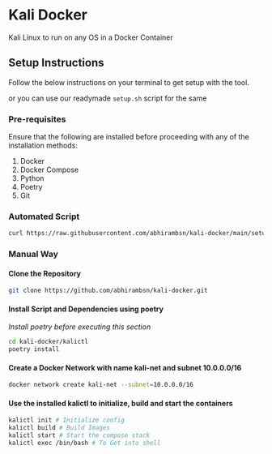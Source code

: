 # Kali Docker

Kali Linux to run on any OS in a Docker Container

## Setup Instructions

Follow the below instructions on your terminal to get setup with the tool.

or you can use our readymade `setup.sh` script for the same

### Pre-requisites
Ensure that the following are installed before proceeding with any of the installation methods:

1. Docker
2. Docker Compose
3. Python
4. Poetry
5. Git

### Automated Script
```bash
curl https://raw.githubusercontent.com/abhirambsn/kali-docker/main/setup.sh | bash
```

### Manual Way

#### Clone the Repository
```bash
git clone https://github.com/abhirambsn/kali-docker.git
```

#### Install Script and Dependencies using poetry

*Install poetry before executing this section*

```bash
cd kali-docker/kalictl
poetry install
```

#### Create a Docker Network with name kali-net and subnet 10.0.0.0/16

```bash
docker network create kali-net --subnet=10.0.0.0/16
```

#### Use the installed kalictl to initialize, build and start the containers

```bash
kalictl init # Initialize config
kalictl build # Build Images
kalictl start # Start the compose stack
kalictl exec /bin/bash # To Get into shell
```